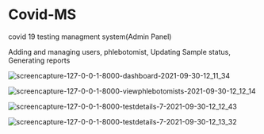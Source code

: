 # Covid-MS

covid 19 testing managment system(Admin Panel)

Adding and managing users, phlebotomist, Updating Sample status, Generating reports

![screencapture-127-0-0-1-8000-dashboard-2021-09-30-12_11_34](https://user-images.githubusercontent.com/43994561/135401145-c1709775-b40f-4121-ae3c-f8a314d0ba71.png)

![screencapture-127-0-0-1-8000-viewphlebotomists-2021-09-30-12_12_14](https://user-images.githubusercontent.com/43994561/135401248-9e9a019e-5a45-45f5-87a5-b72a8c3abcb9.png)

![screencapture-127-0-0-1-8000-testdetails-7-2021-09-30-12_12_43](https://user-images.githubusercontent.com/43994561/135401346-f88dcde8-f94f-456a-b693-04fd0a8c09b7.png)

![screencapture-127-0-0-1-8000-testdetails-7-2021-09-30-12_13_32](https://user-images.githubusercontent.com/43994561/135401368-6f6117a7-8ac0-432d-894c-c501a3a27555.png)
